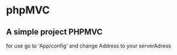 # phpMVC
A simple project PHPMVC
---------------------------------------------------------------------------------------------
for use go to 'App/config' and change Address to your serverAdress

